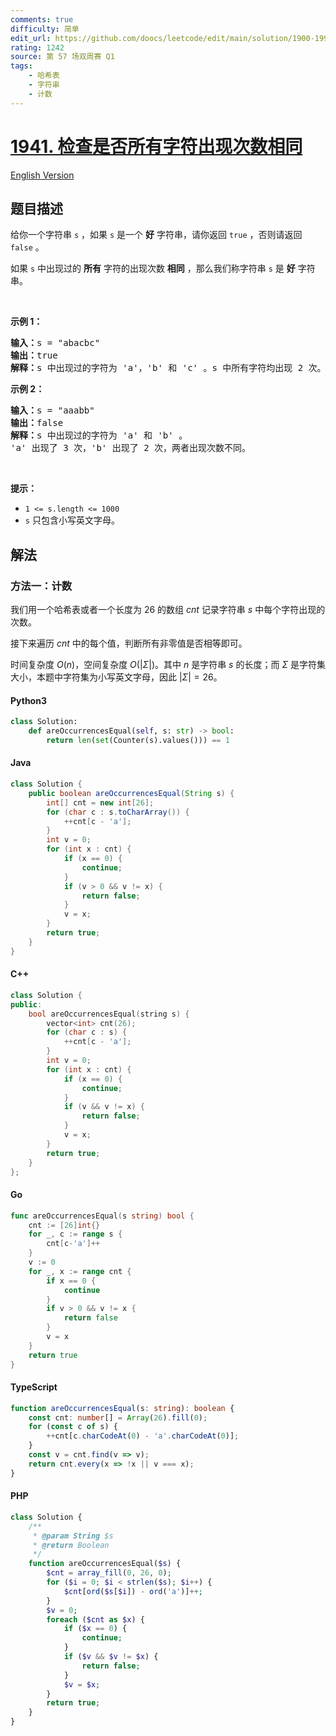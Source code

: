 ```yaml
---
comments: true
difficulty: 简单
edit_url: https://github.com/doocs/leetcode/edit/main/solution/1900-1999/1941.Check%20if%20All%20Characters%20Have%20Equal%20Number%20of%20Occurrences/README.md
rating: 1242
source: 第 57 场双周赛 Q1
tags:
    - 哈希表
    - 字符串
    - 计数
---
```


<!-- problem:start -->

# [1941. 检查是否所有字符出现次数相同](https://leetcode.cn/problems/check-if-all-characters-have-equal-number-of-occurrences)

[English Version](/solution/1900-1999/1941.Check%20if%20All%20Characters%20Have%20Equal%20Number%20of%20Occurrences/README_EN.md)

## 题目描述

<!-- description:start -->

<p>给你一个字符串 <code>s</code> ，如果 <code>s</code> 是一个 <strong>好</strong> 字符串，请你返回 <code>true</code> ，否则请返回 <code>false</code> 。</p>

<p>如果 <code>s</code> 中出现过的 <strong>所有</strong> 字符的出现次数 <strong>相同</strong> ，那么我们称字符串 <code>s</code> 是 <strong>好</strong> 字符串。</p>

<p> </p>

<p><strong>示例 1：</strong></p>

<pre><b>输入：</b>s = "abacbc"
<b>输出：</b>true
<b>解释：</b>s 中出现过的字符为 'a'，'b' 和 'c' 。s 中所有字符均出现 2 次。
</pre>

<p><strong>示例 2：</strong></p>

<pre><b>输入：</b>s = "aaabb"
<b>输出：</b>false
<b>解释：</b>s 中出现过的字符为 'a' 和 'b' 。
'a' 出现了 3 次，'b' 出现了 2 次，两者出现次数不同。
</pre>

<p> </p>

<p><strong>提示：</strong></p>

<ul>
	<li><code>1 &lt;= s.length &lt;= 1000</code></li>
	<li><code>s</code> 只包含小写英文字母。</li>
</ul>

<!-- description:end -->

## 解法

<!-- solution:start -->

### 方法一：计数

我们用一个哈希表或者一个长度为 $26$ 的数组 $\textit{cnt}$ 记录字符串 $s$ 中每个字符出现的次数。

接下来遍历 $\textit{cnt}$ 中的每个值，判断所有非零值是否相等即可。

时间复杂度 $O(n)$，空间复杂度 $O(|\Sigma|)$。其中 $n$ 是字符串 $s$ 的长度；而 $\Sigma$ 是字符集大小，本题中字符集为小写英文字母，因此 $|\Sigma|=26$。

<!-- tabs:start -->

#### Python3

```python
class Solution:
    def areOccurrencesEqual(self, s: str) -> bool:
        return len(set(Counter(s).values())) == 1
```

#### Java

```java
class Solution {
    public boolean areOccurrencesEqual(String s) {
        int[] cnt = new int[26];
        for (char c : s.toCharArray()) {
            ++cnt[c - 'a'];
        }
        int v = 0;
        for (int x : cnt) {
            if (x == 0) {
                continue;
            }
            if (v > 0 && v != x) {
                return false;
            }
            v = x;
        }
        return true;
    }
}
```

#### C++

```cpp
class Solution {
public:
    bool areOccurrencesEqual(string s) {
        vector<int> cnt(26);
        for (char c : s) {
            ++cnt[c - 'a'];
        }
        int v = 0;
        for (int x : cnt) {
            if (x == 0) {
                continue;
            }
            if (v && v != x) {
                return false;
            }
            v = x;
        }
        return true;
    }
};
```

#### Go

```go
func areOccurrencesEqual(s string) bool {
	cnt := [26]int{}
	for _, c := range s {
		cnt[c-'a']++
	}
	v := 0
	for _, x := range cnt {
		if x == 0 {
			continue
		}
		if v > 0 && v != x {
			return false
		}
		v = x
	}
	return true
}
```

#### TypeScript

```ts
function areOccurrencesEqual(s: string): boolean {
    const cnt: number[] = Array(26).fill(0);
    for (const c of s) {
        ++cnt[c.charCodeAt(0) - 'a'.charCodeAt(0)];
    }
    const v = cnt.find(v => v);
    return cnt.every(x => !x || v === x);
}
```

#### PHP

```php
class Solution {
    /**
     * @param String $s
     * @return Boolean
     */
    function areOccurrencesEqual($s) {
        $cnt = array_fill(0, 26, 0);
        for ($i = 0; $i < strlen($s); $i++) {
            $cnt[ord($s[$i]) - ord('a')]++;
        }
        $v = 0;
        foreach ($cnt as $x) {
            if ($x == 0) {
                continue;
            }
            if ($v && $v != $x) {
                return false;
            }
            $v = $x;
        }
        return true;
    }
}
```

<!-- tabs:end -->

<!-- solution:end -->

<!-- problem:end -->

